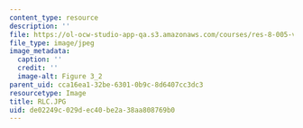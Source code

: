 ```yaml
---
content_type: resource
description: ''
file: https://ol-ocw-studio-app-qa.s3.amazonaws.com/courses/res-8-005-vibrations-and-waves-problem-solving-fall-2012/de02249c029dec40be2a38aa808769b0_RLC.JPG
file_type: image/jpeg
image_metadata:
  caption: ''
  credit: ''
  image-alt: Figure 3_2
parent_uid: cca16ea1-32be-6301-0b9c-8d6407cc3dc3
resourcetype: Image
title: RLC.JPG
uid: de02249c-029d-ec40-be2a-38aa808769b0
---
```

